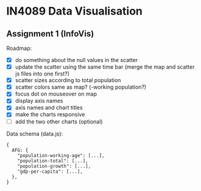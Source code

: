 # IN4089 Data Visualisation

## Assignment 1 (InfoVis)

Roadmap:

- [x] do something about the null values in the scatter
- [x] update the scatter using the same time bar (merge the map and scatter js files into one first?)
- [x] scatter sizes according to total population
- [x] scatter colors same as map? (-working population?)
- [x] focus dot on mouseover on map
- [x] display axis names
- [x] axis names and chart titles
- [x] make the charts responsive
- [ ] add the two other charts (optional)

Data schema (data.js):

```
{
  AFG: {
    "population-working-age": [...],
    "population-total": [...],
    "population-growth": [...],
    "gdp-per-capita": [...],
  },
}
```
